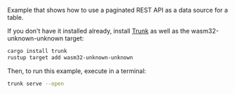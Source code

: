 Example that shows how to use a paginated REST API as a data source for a table.

If you don't have it installed already, install [Trunk](https://trunkrs.dev/)
as well as the wasm32-unknown-unknown target:

```bash
cargo install trunk
rustup target add wasm32-unknown-unknown
```

Then, to run this example, execute in a terminal:

```bash
trunk serve --open
```